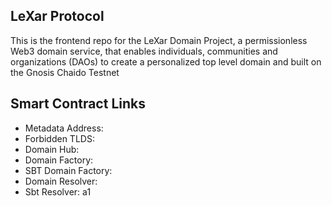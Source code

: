 ## LeXar Protocol

This is the frontend repo for the LeXar Domain Project, a permissionless Web3 domain service, that enables individuals, communities and organizations (DAOs) to create a personalized top level domain and built on the Gnosis Chaido Testnet

## Smart Contract Links
- Metadata Address: 
- Forbidden TLDS: 
- Domain Hub:
- Domain Factory: 
- SBT Domain Factory: 
- Domain Resolver: 
- Sbt Resolver: a1
